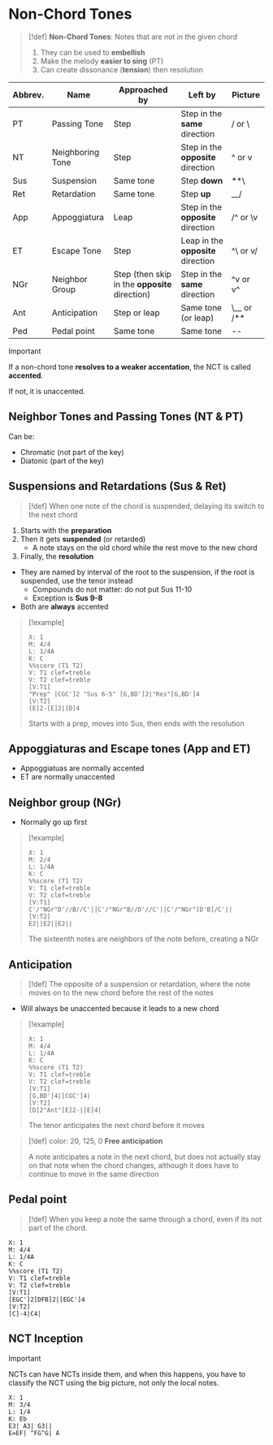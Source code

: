 # Non-Chord Tones
> [!def]
> **Non-Chord Tones**: Notes that are not in the given chord
> 
> 1. They can be used to **embellish**
> 2. Make the melody **easier to sing** (PT)
> 3. Can create dissonance (**tension**) then resolution

| Abbrev. | Name             | Approached by                                  | Left by                            | Picture     |
| ------- | ---------------- | ---------------------------------------------- | ---------------------------------- | ----------- |
| PT      | Passing Tone     | Step                                           | Step in the **same** direction     | / or  \\    |
| NT      | Neighboring Tone | Step                                           | Step in the **opposite** direction | ^ or v      |
| Sus     | Suspension       | Same tone                                      | Step **down**                      | \*\*\\      |
| Ret     | Retardation      | Same tone                                      | Step **up**                        | \_\_/       |
| App     | Appoggiatura     | Leap                                           | Step in the **opposite** direction | /^ or \\v   |
| ET      | Escape Tone      | Step                                           | Leap in the **opposite** direction | ^\\ or v/   |
| NGr     | Neighbor Group   | Step (then skip in the **opposite** direction) | Step in the **same** direction     | ^v or v^    |
| Ant     | Anticipation     | Step or leap                                   | Same tone (or leap)                | \\__ or /** |
| Ped     | Pedal point      | Same tone                                      | Same tone                          | --          |


> [!important]
> If a non-chord tone **resolves to a weaker accentation**, the NCT is called **accented**.
> 
> If not, it is unaccented.

## Neighbor Tones and Passing Tones (NT & PT)
Can be:
- Chromatic (not part of the key)
- Diatonic (part of the key)

## Suspensions and Retardations (Sus & Ret)
> [!def]
> When one note of the chord is suspended, delaying its switch to the next chord
1. Starts with the **preparation**
2. Then it gets **suspended** (or retarded)
	- A note stays on the old chord while the rest move to the new chord
3. Finally, the **resolution**

- They are named by interval of the root to the suspension, if the root is suspended, use the tenor instead
	- Compounds do not matter: do not put Sus 11-10
	- Exception is **Sus 9-8**
- Both are **always** accented
> [!example]
> ```music-abc
> X: 1
> M: 4/4
> L: 1/4A
> K: C
> %%score (T1 T2)
> V: T1 clef=treble
> V: T2 clef=treble
> [V:T1]
> "Prep" [CGC']2 "Sus 6-5" [G,BD']2|"Res"[G,BD']4
> [V:T2]
> [E]2-[E]2|[D]4
> ```
> Starts with a prep, moves into Sus, then ends with the resolution

## Appoggiaturas and Escape tones (App and ET)

- Appoggiatuas are normally accented
- ET are normally unaccented

## Neighbor group (NGr)

- Normally go up first

> [!example]
> ```music-abc
> X: 1
> M: 2/4
> L: 1/4A
> K: C
> %%score (T1 T2)
> V: T1 clef=treble
> V: T2 clef=treble
> [V:T1]
> C'/"NGr"D'//B//C'||C'/"NGr"B//D'//C'||C'/"NGr"[D'B]/C'||
> [V:T2]
> E2||E2||E2||
> ```
> The sixteenth notes are neighbors of the note before, creating a NGr

## Anticipation

> [!def]
> The opposite of a suspension or retardation, where the note moves on to the new chord before the rest of the notes

- Will always be unaccented because it leads to a new chord

> [!example]
> ```music-abc
> X: 1
> M: 4/4
> L: 1/4A
> K: C
> %%score (T1 T2)
> V: T1 clef=treble
> V: T2 clef=treble
> [V:T1]
> [G,BD']4|[CGC']4|
> [V:T2]
> [D]2"Ant"[E]2-|[E]4|
> ```
> The tenor anticipates the next chord before it moves

> [!def]
> color: 20, 125, 0
> **Free anticipation**
> 
> A note anticipates a note in the next chord, but does not actually stay on that note when the chord changes, although it does have to continue to move in the same direction

## Pedal point

> [!def]
> When you keep a note the same through a chord, even if its not part of the chord.

```music-abc
X: 1
M: 4/4
L: 1/4A
K: C
%%score (T1 T2)
V: T1 clef=treble
V: T2 clef=treble
[V:T1]
[EGC']2[DFB]2|[EGC']4
[V:T2]
[C]-4|C4|
```
## NCT Inception

> [!important]
> NCTs can have NCTs inside them, and when this happens, you have to classify the NCT using the big picture, not only the local notes.

```music-abc
X: 1
M: 3/4
L: 1/4
K: Eb
E3| A3| G3||
E=EF| ^FG^G| A
```